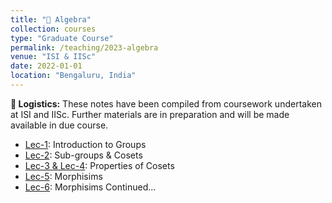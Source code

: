 ```yaml
---
title: "📔 Algebra"
collection: courses
type: "Graduate Course"
permalink: /teaching/2023-algebra
venue: "ISI & IISc"
date: 2022-01-01
location: "Bengaluru, India"
---
```


**📌 Logistics:** These notes have been compiled from coursework undertaken at ISI and IISc. Further materials are in preparation and will be made available in due course.

- [Lec-1](https://drive.google.com/drive/folders/1bCKa1FQ7BbT2HYSs_fwvSvWv832ToKhz): Introduction to Groups
- [Lec-2](https://drive.google.com/drive/folders/1bCKa1FQ7BbT2HYSs_fwvSvWv832ToKhz): Sub-groups & Cosets
- [Lec-3 & Lec-4](https://drive.google.com/drive/folders/1bCKa1FQ7BbT2HYSs_fwvSvWv832ToKhz): Properties of Cosets
- [Lec-5](https://drive.google.com/drive/folders/1bCKa1FQ7BbT2HYSs_fwvSvWv832ToKhz): Morphisims
- [Lec-6](https://drive.google.com/drive/folders/1bCKa1FQ7BbT2HYSs_fwvSvWv832ToKhz): Morphisims Continued...
